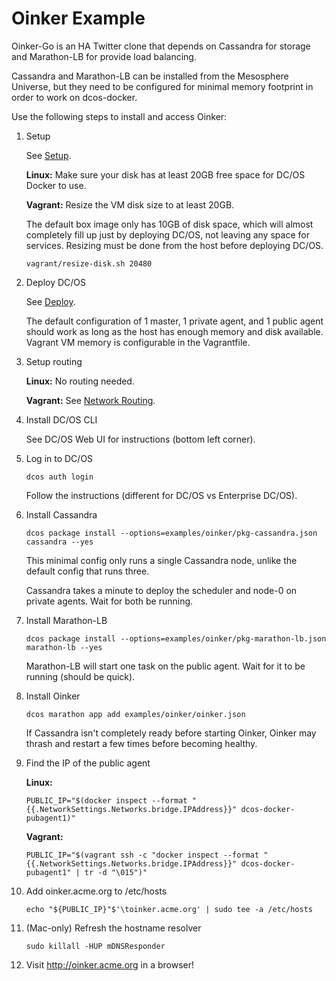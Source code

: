 # Oinker Example

Oinker-Go is an HA Twitter clone that depends on Cassandra for storage and Marathon-LB for provide load balancing.

Cassandra and Marathon-LB can be installed from the Mesosphere Universe, but they need to be configured for minimal memory footprint in order to work on dcos-docker.

Use the following steps to install and access Oinker:

1. Setup

    See [Setup](/README.md#setup).

    **Linux:** Make sure your disk has at least 20GB free space for DC/OS Docker to use.

    **Vagrant:** Resize the VM disk size to at least 20GB.

    The default box image only has 10GB of disk space, which will almost completely fill up just by deploying DC/OS, not leaving any space for services. Resizing must be done from the host before deploying DC/OS.

    ```
    vagrant/resize-disk.sh 20480
    ```

1. Deploy DC/OS

   See [Deploy](/README.md#deploy).

   The default configuration of 1 master, 1 private agent, and 1 public agent should work as long as the host has enough memory and disk available. Vagrant VM memory is configurable in the Vagrantfile.

1. Setup routing

    **Linux:** No routing needed.

    **Vagrant:** See [Network Routing](/README.md#network-routing).

1. Install DC/OS CLI

   See DC/OS Web UI for instructions (bottom left corner).

1. Log in to DC/OS

   ```
   dcos auth login
   ```

   Follow the instructions (different for DC/OS vs Enterprise DC/OS).

1. Install Cassandra

    ```
    dcos package install --options=examples/oinker/pkg-cassandra.json cassandra --yes
    ```

    This minimal config only runs a single Cassandra node, unlike the default config that runs three.

    Cassandra takes a minute to deploy the scheduler and node-0 on private agents. Wait for both be running.

1. Install Marathon-LB

    ```
    dcos package install --options=examples/oinker/pkg-marathon-lb.json marathon-lb --yes
    ```

    Marathon-LB will start one task on the public agent. Wait for it to be running (should be quick).

1. Install Oinker

    ```
    dcos marathon app add examples/oinker/oinker.json
    ```

    If Cassandra isn't completely ready before starting Oinker, Oinker may thrash and restart a few times before becoming healthy.

1. Find the IP of the public agent

    **Linux:**
    ```
    PUBLIC_IP="$(docker inspect --format "{{.NetworkSettings.Networks.bridge.IPAddress}}" dcos-docker-pubagent1)"
    ```

    **Vagrant:**
    ```
    PUBLIC_IP="$(vagrant ssh -c "docker inspect --format "{{.NetworkSettings.Networks.bridge.IPAddress}}" dcos-docker-pubagent1" | tr -d "\015")"
    ```

1. Add oinker.acme.org to /etc/hosts

    ```
    echo "${PUBLIC_IP}"$'\toinker.acme.org' | sudo tee -a /etc/hosts
    ```

1. (Mac-only) Refresh the hostname resolver

    ```
    sudo killall -HUP mDNSResponder
    ```

1. Visit <http://oinker.acme.org> in a browser!
